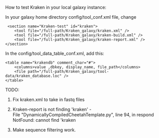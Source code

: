 How to test Kraken in your local galaxy instance:

In your galaxy home directory config/tool_conf.xml file, change  

```
 <section name="Kraken-test" id="kraken">
    <tool file="/full-path/Kraken_galaxy/kraken.xml" />
	<tool file="/full-path/Kraken_galaxy/kraken-build.xml" />
    <tool file="/full-path/Kraken_galaxy/kraken-report.xml" />
</section>
 ```

In the config/tool_data_table_conf.xml, add this:

```
<table name="krakendb" comment_char="#">
    <columns>value ,dbkey, display_name, file_path</columns>
    <file path="/full-path/Kraken_galaxy/tool-data/kraken_database.loc" />
</table>
```

TODO: 

1. Fix kraken.xml to take in fastq files

2. Kraken-report is not finding 'kraken' -  
File "DynamicallyCompiledCheetahTemplate.py", line 94, in respond
NotFound: cannot find 'kraken

2. Make sequence filtering work.